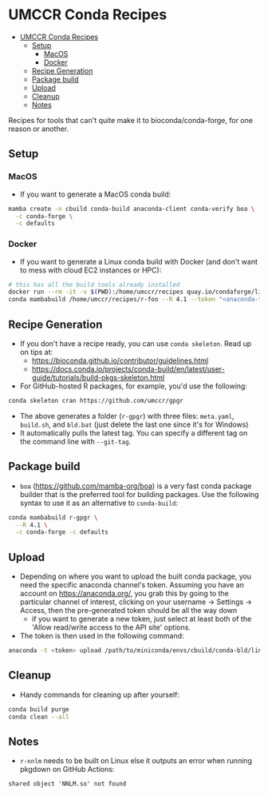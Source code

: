 # UMCCR Conda Recipes

- [UMCCR Conda Recipes](#umccr-conda-recipes)
  - [Setup](#setup)
    - [MacOS](#macos)
    - [Docker](#docker)
  - [Recipe Generation](#recipe-generation)
  - [Package build](#package-build)
  - [Upload](#upload)
  - [Cleanup](#cleanup)
  - [Notes](#notes)

Recipes for tools that can't quite make it to bioconda/conda-forge, for one reason or another.

## Setup

### MacOS

- If you want to generate a MacOS conda build:

```bash
mamba create -n cbuild conda-build anaconda-client conda-verify boa \
  -c conda-forge \
  -c defaults
```

### Docker

- If you want to generate a Linux conda build with Docker
  (and don't want to mess with cloud EC2 instances or HPC):

```bash
# this has all the build tools already installed
docker run --rm -it -v $(PWD):/home/umccr/recipes quay.io/condaforge/linux-anvil-comp7:latest
conda mambabuild /home/umccr/recipes/r-foo --R 4.1 --token "<anaconda-token>" -c umccr -c conda-forge -c bioconda -c defaults
```

## Recipe Generation

- If you don't have a recipe ready, you can use `conda skeleton`. Read up on tips at:
  - <https://bioconda.github.io/contributor/guidelines.html>
  - <https://docs.conda.io/projects/conda-build/en/latest/user-guide/tutorials/build-pkgs-skeleton.html>
- For GitHub-hosted R packages, for example, you'd use the following:

```bash
conda skeleton cran https://github.com/umccr/gpgr
```

- The above generates a folder (`r-gpgr`) with three files: `meta.yaml`, `build.sh`, and `bld.bat` (just delete the last one since it's for Windows)
- It automatically pulls the latest tag. You can specify a different tag on the command line with `--git-tag`.

## Package build

- `boa` (<https://github.com/mamba-org/boa>) is a very fast conda package builder that is the
  preferred tool for building packages. Use the following syntax to use it as an alternative to `conda-build`:

```bash
conda mambabuild r-gpgr \
  --R 4.1 \
  -c conda-forge -c defaults
```

## Upload

- Depending on where you want to upload the built conda package, you need the specific anaconda channel's token.
  Assuming you have an account on <https://anaconda.org/>, you grab this by going to the particular channel of
  interest, clicking on your username -> Settings -> Access, then the pre-generated token should be all the way down
  - if you want to generate a new token, just select at least both of the 'Allow read/write access to the API site' options.
- The token is then used in the following command:

```bash
anaconda -t <token> upload /path/to/miniconda/envs/cbuild/conda-bld/linux-64/r-gpgr-0.0.1-r41_0.tar.bz2
```

## Cleanup

- Handy commands for cleaning up after yourself:

```bash
conda build purge
conda clean --all
```


## Notes

- `r-nnlm` needs to be built on Linux else it outputs an error when running pkgdown on GitHub Actions:

```
shared object 'NNLM.so' not found
```
